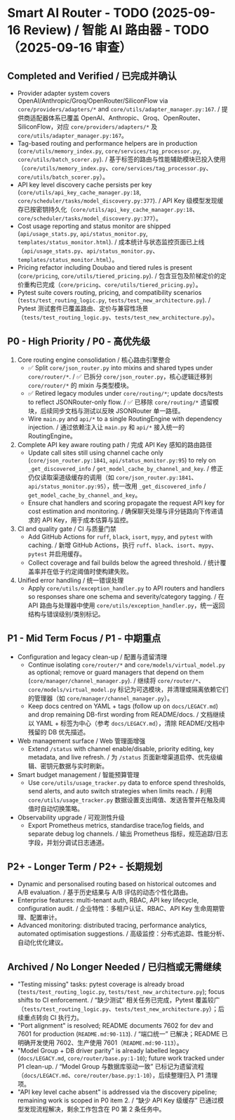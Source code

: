 # Smart AI Router - TODO (2025-09-16 Review) / 智能 AI 路由器 - TODO（2025-09-16 审查）

## Completed and Verified / 已完成并确认

- Provider adapter system covers OpenAI/Anthropic/Groq/OpenRouter/SiliconFlow via `core/providers/adapters/*` and `core/utils/adapter_manager.py:167`. / 提供商适配器体系已覆盖 OpenAI、Anthropic、Groq、OpenRouter、SiliconFlow，对应 `core/providers/adapters/*` 及 `core/utils/adapter_manager.py:167`。
- Tag-based routing and performance helpers are in production (`core/utils/memory_index.py`, `core/services/tag_processor.py`, `core/utils/batch_scorer.py`). / 基于标签的路由与性能辅助模块已投入使用（`core/utils/memory_index.py`、`core/services/tag_processor.py`、`core/utils/batch_scorer.py`）。
- API key level discovery cache persists per key (`core/utils/api_key_cache_manager.py:18`, `core/scheduler/tasks/model_discovery.py:377`). / API Key 级模型发现缓存已按密钥持久化（`core/utils/api_key_cache_manager.py:18`、`core/scheduler/tasks/model_discovery.py:377`）。
- Cost usage reporting and status monitor are shipped (`api/usage_stats.py`, `api/status_monitor.py`, `templates/status_monitor.html`). / 成本统计与状态监控页面已上线（`api/usage_stats.py`、`api/status_monitor.py`、`templates/status_monitor.html`）。
- Pricing refactor including Doubao and tiered rules is present (`core/pricing`, `core/utils/tiered_pricing.py`). / 包含豆包及阶梯定价的定价重构已完成（`core/pricing`、`core/utils/tiered_pricing.py`）。
- Pytest suite covers routing, pricing, and compatibility scenarios (`tests/test_routing_logic.py`, `tests/test_new_architecture.py`). / Pytest 测试套件已覆盖路由、定价与兼容性场景（`tests/test_routing_logic.py`、`tests/test_new_architecture.py`）。

## P0 - High Priority / P0 - 高优先级

1. Core routing engine consolidation / 核心路由引擎整合
   - ✅ Split `core/json_router.py` into mixins and shared types under `core/router/*`. / ✅ 已拆分 `core/json_router.py`，核心逻辑迁移到 `core/router/*` 的 mixin 与类型模块。
   - ✅ Retired legacy modules under `core/routing/*`; update docs/tests to reflect JSONRouter-only flow. / ✅ 已移除 `core/routing/*` 遗留模块，后续同步文档与测试以反映 JSONRouter 单一路径。
   - Wire `main.py` and `api/*` to a single RoutingEngine with dependency injection. / 通过依赖注入让 `main.py` 和 `api/*` 接入统一的 RoutingEngine。
2. Complete API key aware routing path / 完成 API Key 感知的路由路径
   - Update call sites still using channel cache only (`core/json_router.py:1841`, `api/status_monitor.py:95`) to rely on `_get_discovered_info` / `get_model_cache_by_channel_and_key`. / 修正仍仅读取渠道级缓存的调用（如 `core/json_router.py:1841`、`api/status_monitor.py:95`），统一改用 `_get_discovered_info` / `get_model_cache_by_channel_and_key`。
   - Ensure chat handlers and scoring propagate the request API key for cost estimation and monitoring. / 确保聊天处理与评分链路向下传递请求的 API Key，用于成本估算与监控。
3. CI and quality gate / CI 与质量门禁
   - Add GitHub Actions for `ruff`, `black`, `isort`, `mypy`, and `pytest` with caching. / 新增 GitHub Actions，执行 `ruff`、`black`、`isort`、`mypy`、`pytest` 并启用缓存。
   - Collect coverage and fail builds below the agreed threshold. / 统计覆盖率并在低于约定阈值时使构建失败。
4. Unified error handling / 统一错误处理
   - Apply `core/utils/exception_handler.py` to API routers and handlers so responses share one schema and severity/category tagging. / 在 API 路由与处理器中使用 `core/utils/exception_handler.py`，统一返回结构与错误级别/类别标记。

## P1 - Mid Term Focus / P1 - 中期重点

- Configuration and legacy clean-up / 配置与遗留清理
  - Continue isolating `core/router/*` and `core/models/virtual_model.py` as optional; remove or guard managers that depend on them (`core/manager/channel_manager.py`). / 继续将 `core/router/*`、`core/models/virtual_model.py` 标记为可选模块，并清理或隔离依赖它们的管理器（如 `core/manager/channel_manager.py`）。
  - Keep docs centred on YAML + tags (follow up on `docs/LEGACY.md`) and drop remaining DB-first wording from README/docs. / 文档继续以 YAML + 标签为中心（参考 `docs/LEGACY.md`），清除 README/文档中残留的 DB 优先描述。
- Web management surface / Web 管理面增强
  - Extend `/status` with channel enable/disable, priority editing, key metadata, and live refresh. / 为 `/status` 页面新增渠道启停、优先级编辑、密钥元数据与实时刷新。
- Smart budget management / 智能预算管理
  - Use `core/utils/usage_tracker.py` data to enforce spend thresholds, send alerts, and auto switch strategies when limits reach. / 利用 `core/utils/usage_tracker.py` 数据设置支出阈值、发送告警并在触及阈值时自动切换策略。
- Observability upgrade / 可观测性升级
  - Export Prometheus metrics, standardise trace/log fields, and separate debug log channels. / 输出 Prometheus 指标，规范追踪/日志字段，并划分调试日志通道。

## P2+ - Longer Term / P2+ - 长期规划

- Dynamic and personalised routing based on historical outcomes and A/B evaluation. / 基于历史结果与 A/B 评估的动态个性化路由。
- Enterprise features: multi-tenant auth, RBAC, API key lifecycle, configuration audit. / 企业特性：多租户认证、RBAC、API Key 生命周期管理、配置审计。
- Advanced monitoring: distributed tracing, performance analytics, automated optimisation suggestions. / 高级监控：分布式追踪、性能分析、自动化优化建议。

## Archived / No Longer Needed / 已归档或无需继续

- "Testing missing" tasks: pytest coverage is already broad (`tests/test_routing_logic.py`, `tests/test_new_architecture.py`); focus shifts to CI enforcement. / “缺少测试” 相关任务已完成，Pytest 覆盖较广（`tests/test_routing_logic.py`、`tests/test_new_architecture.py`）；后续重点转向 CI 执行力。
- "Port alignment" is resolved; README documents 7602 for dev and 7601 for production (`README.md:90-113`). / “端口统一” 已解决；README 已明确开发使用 7602、生产使用 7601（`README.md:90-113`）。
- "Model Group + DB driver parity" is already labelled legacy (`docs/LEGACY.md`, `core/router/base.py:1-10`); future work tracked under P1 clean-up. / “Model Group 与数据库驱动一致” 已标记为遗留流程（`docs/LEGACY.md`、`core/router/base.py:1-10`），后续整理归入 P1 清理项。
- "API key level cache absent" is addressed via the discovery pipeline; remaining work is scoped in P0 item 2. / “缺少 API Key 级缓存” 已通过模型发现流程解决，剩余工作包含在 P0 第 2 条任务中。
